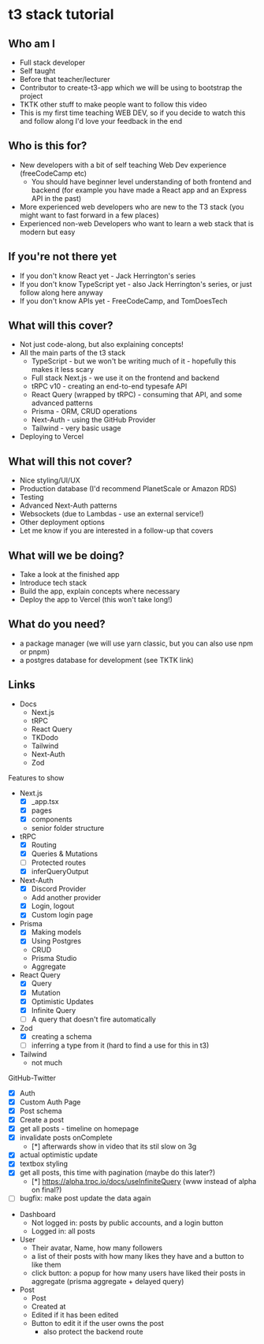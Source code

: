 # t3 stack tutorial

## Who am I
- Full stack developer
- Self taught
- Before that teacher/lecturer
- Contributor to create-t3-app which we will be using to bootstrap the project
- TKTK other stuff to make people want to follow this video
- This is my first time teaching WEB DEV, so if you decide to watch this and follow along I'd love your feedback in the end

## Who is this for?
- New developers with a bit of self teaching Web Dev experience (freeCodeCamp etc)
  - You should have beginner level understanding of both frontend and backend (for example you have made a React app and an Express API in the past)
- More experienced web developers who are new to the T3 stack (you might want to fast forward in a few places)
- Experienced non-web Developers who want to learn a web stack that is modern but easy

## If you're not there yet
- If you don't know React yet - Jack Herrington's series
- If you don't know TypeScript yet - also Jack Herrington's series, or just follow along here anyway
- If you don't know APIs yet - FreeCodeCamp, and TomDoesTech

## What will this cover?
- Not just code-along, but also explaining concepts!
- All the main parts of the t3 stack
  - TypeScript - but we won't be writing much of it - hopefully this makes it less scary
  - Full stack Next.js - we use it on the frontend and backend
  - tRPC v10 - creating an end-to-end typesafe API
  - React Query (wrapped by tRPC) - consuming that API, and some advanced patterns
  - Prisma - ORM, CRUD operations
  - Next-Auth - using the GitHub Provider
  - Tailwind - very basic usage
- Deploying to Vercel

## What will this not cover?
- Nice styling/UI/UX
- Production database (I'd recommend PlanetScale or Amazon RDS)
- Testing
- Advanced Next-Auth patterns
- Websockets (due to Lambdas - use an external service!)
- Other deployment options
- Let me know if you are interested in a follow-up that covers 

## What will we be doing?
- Take a look at the finished app
- Introduce tech stack
- Build the app, explain concepts where necessary
- Deploy the app to Vercel (this won't take long!)

## What do you need?
- a package manager (we will use yarn classic, but you can also use npm or pnpm)
- a postgres database for development (see TKTK link)

## Links
- Docs
  - Next.js
  - tRPC
  - React Query
  - TKDodo
  - Tailwind
  - Next-Auth
  - Zod

Features to show
- Next.js
  - [x] _app.tsx
  - [x] pages
  - [x] components
  - senior folder structure
- tRPC
  - [x] Routing
  - [x] Queries & Mutations
  - [ ] Protected routes
  - [x] inferQueryOutput
- Next-Auth
  - [x] Discord Provider
  - Add another provider
  - [x] Login, logout
  - [x] Custom login page
- Prisma
  - [x] Making models
  - [x] Using Postgres
  - CRUD
  - Prisma Studio
  - Aggregate
- React Query
  - [x] Query
  - [x] Mutation
  - [x] Optimistic Updates
  - [x] Infinite Query
  - [ ] A query that doesn't fire automatically
- Zod
  - [x] creating a schema
  - [ ] inferring a type from it (hard to find a use for this in t3)
- Tailwind
  - not much

GitHub-Twitter
- [x] Auth
- [x] Custom Auth Page
- [x] Post schema
- [x] Create a post
- [x] get all posts - timeline on homepage
- [x] invalidate posts onComplete
  - [*] afterwards show in video that its stil slow on 3g
- [x] actual optimistic update
- [x] textbox styling
- [x] get all posts, this time with pagination (maybe do this later?)
  - [*] https://alpha.trpc.io/docs/useInfiniteQuery (www instead of alpha on final?)
- [ ] bugfix: make post update the data again
- Dashboard
  - Not logged in: posts by public accounts, and a login button
  - Logged in: all posts
- User
  - Their avatar, Name, how many followers
  - a list of their posts with how many likes they have and a button to like them
  - click button: a popup for how many users have liked their posts in aggregate (prisma aggregate + delayed query)
- Post
  - Post
  - Created at
  - Edited if it has been edited
  - Button to edit it if the user owns the post
    - also protect the backend route